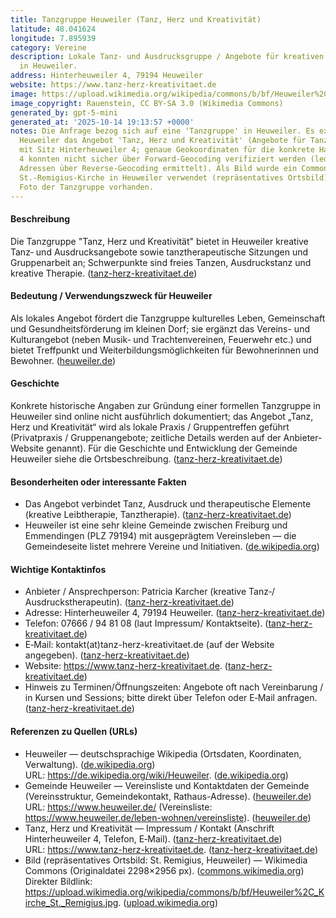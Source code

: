 ```yaml
---
title: Tanzgruppe Heuweiler (Tanz, Herz und Kreativität)
latitude: 48.041624
longitude: 7.895939
category: Vereine
description: Lokale Tanz- und Ausdrucksgruppe / Angebote für kreativen Tanz und Tanztherapie
  in Heuweiler.
address: Hinterheuweiler 4, 79194 Heuweiler
website: https://www.tanz-herz-kreativitaet.de
image: https://upload.wikimedia.org/wikipedia/commons/b/bf/Heuweiler%2C_Kirche_St._Remigius.jpg
image_copyright: Rauenstein, CC BY-SA 3.0 (Wikimedia Commons)
generated_by: gpt-5-mini
generated_at: '2025-10-14 19:13:57 +0000'
notes: Die Anfrage bezog sich auf eine 'Tanzgruppe' in Heuweiler. Es existiert in
  Heuweiler das Angebot 'Tanz, Herz und Kreativität' (Angebote für Tanz/Ausdruck/Tanztherapie)
  mit Sitz Hinterheuweiler 4; genaue Geokoordinaten für die konkrete Hausnummer Hinterheuweiler
  4 konnten nicht sicher über Forward-Geocoding verifiziert werden (lediglich nahe
  Adressen über Reverse-Geocoding ermittelt). Als Bild wurde ein Commons-Foto der
  St.-Remigius-Kirche in Heuweiler verwendet (repräsentatives Ortsbild), kein spezifisches
  Foto der Tanzgruppe vorhanden.
---
```

#### Beschreibung
Die Tanzgruppe "Tanz, Herz und Kreativität" bietet in Heuweiler kreative Tanz‑ und Ausdrucksangebote sowie tanztherapeutische Sitzungen und Gruppenarbeit an; Schwerpunkte sind freies Tanzen, Ausdruckstanz und kreative Therapie. ([tanz-herz-kreativitaet.de](https://www.tanz-herz-kreativitaet.de/tanz-kreativitaet-kontakt?utm_source=openai))

#### Bedeutung / Verwendungszweck für Heuweiler
Als lokales Angebot fördert die Tanzgruppe kulturelles Leben, Gemeinschaft und Gesundheitsförderung im kleinen Dorf; sie ergänzt das Vereins- und Kulturangebot (neben Musik‑ und Trachtenvereinen, Feuerwehr etc.) und bietet Treffpunkt und Weiterbildungsmöglichkeiten für Bewohnerinnen und Bewohner. ([heuweiler.de](https://www.heuweiler.de/leben-wohnen/vereinsliste))

#### Geschichte
Konkrete historische Angaben zur Gründung einer formellen Tanzgruppe in Heuweiler sind online nicht ausführlich dokumentiert; das Angebot „Tanz, Herz und Kreativität“ wird als lokale Praxis / Gruppentreffen geführt (Privatpraxis / Gruppenangebote; zeitliche Details werden auf der Anbieter-Website genannt). Für die Geschichte und Entwicklung der Gemeinde Heuweiler siehe die Ortsbeschreibung. ([tanz-herz-kreativitaet.de](https://www.tanz-herz-kreativitaet.de/tanz-kreativitaet-kontakt?utm_source=openai))

#### Besonderheiten oder interessante Fakten
- Das Angebot verbindet Tanz, Ausdruck und therapeutische Elemente (kreative Leibtherapie, Tanztherapie). ([tanz-herz-kreativitaet.de](https://www.tanz-herz-kreativitaet.de/tanz-kreativitaet-kontakt?utm_source=openai))  
- Heuweiler ist eine sehr kleine Gemeinde zwischen Freiburg und Emmendingen (PLZ 79194) mit ausgeprägtem Vereinsleben — die Gemeindeseite listet mehrere Vereine und Initiativen. ([de.wikipedia.org](https://de.wikipedia.org/wiki/Heuweiler))

#### Wichtige Kontaktinfos
- Anbieter / Ansprechperson: Patricia Karcher (kreative Tanz‑/ Ausdruckstherapeutin). ([tanz-herz-kreativitaet.de](https://www.tanz-herz-kreativitaet.de/tanz-kreativitaet-kontakt?utm_source=openai))  
- Adresse: Hinterheuweiler 4, 79194 Heuweiler. ([tanz-herz-kreativitaet.de](https://www.tanz-herz-kreativitaet.de/tanz-kreativitaet-kontakt?utm_source=openai))  
- Telefon: 07666 / 94 81 08 (laut Impressum/ Kontaktseite). ([tanz-herz-kreativitaet.de](https://www.tanz-herz-kreativitaet.de/tanz-kreativitaet-kontakt?utm_source=openai))  
- E‑Mail: kontakt(at)tanz-herz-kreativitaet.de (auf der Website angegeben). ([tanz-herz-kreativitaet.de](https://www.tanz-herz-kreativitaet.de/tanz-kreativitaet-kontakt?utm_source=openai))  
- Website: https://www.tanz-herz-kreativitaet.de. ([tanz-herz-kreativitaet.de](https://www.tanz-herz-kreativitaet.de/tanz-kreativitaet-kontakt?utm_source=openai))  
- Hinweis zu Terminen/Öffnungszeiten: Angebote oft nach Vereinbarung / in Kursen und Sessions; bitte direkt über Telefon oder E‑Mail anfragen. ([tanz-herz-kreativitaet.de](https://www.tanz-herz-kreativitaet.de/tanz-kreativitaet-kontakt?utm_source=openai))

#### Referenzen zu Quellen (URLs)
- Heuweiler — deutschsprachige Wikipedia (Ortsdaten, Koordinaten, Verwaltung). ([de.wikipedia.org](https://de.wikipedia.org/wiki/Heuweiler))  
  URL: https://de.wikipedia.org/wiki/Heuweiler. ([de.wikipedia.org](https://de.wikipedia.org/wiki/Heuweiler))  
- Gemeinde Heuweiler — Vereinsliste und Kontaktdaten der Gemeinde (Vereinsstruktur, Gemeindekontakt, Rathaus-Adresse). ([heuweiler.de](https://www.heuweiler.de/leben-wohnen/vereinsliste))  
  URL: https://www.heuweiler.de/ (Vereinsliste: https://www.heuweiler.de/leben-wohnen/vereinsliste). ([heuweiler.de](https://www.heuweiler.de/leben-wohnen/vereinsliste))  
- Tanz, Herz und Kreativität — Impressum / Kontakt (Anschrift Hinterheuweiler 4, Telefon, E‑Mail). ([tanz-herz-kreativitaet.de](https://www.tanz-herz-kreativitaet.de/tanz-kreativitaet-kontakt?utm_source=openai))  
  URL: https://www.tanz-herz-kreativitaet.de. ([tanz-herz-kreativitaet.de](https://www.tanz-herz-kreativitaet.de/tanz-kreativitaet-kontakt?utm_source=openai))  
- Bild (repräsentatives Ortsbild: St. Remigius, Heuweiler) — Wikimedia Commons (Originaldatei 2298×2956 px). ([commons.wikimedia.org](https://commons.wikimedia.org/wiki/File%3AHeuweiler%2C_Kirche_St._Remigius.jpg))  
  Direkter Bildlink: https://upload.wikimedia.org/wikipedia/commons/b/bf/Heuweiler%2C_Kirche_St._Remigius.jpg. ([upload.wikimedia.org](https://upload.wikimedia.org/wikipedia/commons/b/bf/Heuweiler%2C_Kirche_St._Remigius.jpg))